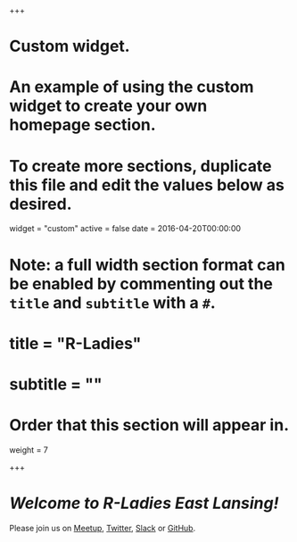 +++
# Custom widget.
# An example of using the custom widget to create your own homepage section.
# To create more sections, duplicate this file and edit the values below as desired.
widget = "custom"
active = false
date = 2016-04-20T00:00:00

# Note: a full width section format can be enabled by commenting out the `title` and `subtitle` with a `#`.
# title = "R-Ladies"
# subtitle = ""

# Order that this section will appear in.
weight = 7

+++

# *Welcome to R-Ladies East Lansing!*
Please join us on [Meetup](meetup.com/Rladieselansing), [Twitter](twitter.com/RLadiesELansing), [Slack](rladies-eastlansing.slack.com) or [GitHub](github.com/rladies).

